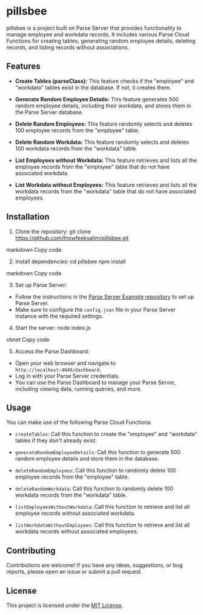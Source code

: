 # pillsbee

pillsbee is a project built on Parse Server that provides functionality to manage employee and workdata records. It includes various Parse Cloud Functions for creating tables, generating random employee details, deleting records, and listing records without associations.

## Features

- **Create Tables (parseClass):** This feature checks if the "employee" and "workdata" tables exist in the database. If not, it creates them.

- **Generate Random Employee Details:** This feature generates 500 random employee details, including their workdata, and stores them in the Parse Server database.

- **Delete Random Employees:** This feature randomly selects and deletes 100 employee records from the "employee" table.

- **Delete Random Workdata:** This feature randomly selects and deletes 100 workdata records from the "workdata" table.

- **List Employees without Workdata:** This feature retrieves and lists all the employee records from the "employee" table that do not have associated workdata.

- **List Workdata without Employees:** This feature retrieves and lists all the workdata records from the "workdata" table that do not have associated employees.

## Installation

1. Clone the repository:
git clone https://github.com/thowfeeksalim/pillsbee.git

markdown
Copy code

2. Install dependencies:
cd pillsbee
npm install

markdown
Copy code

3. Set up Parse Server:
- Follow the instructions in the [Parse Server Example repository](https://github.com/parse-community/parse-server-example) to set up Parse Server.
- Make sure to configure the `config.json` file in your Parse Server instance with the required settings.

4. Start the server:
node index.js

vbnet
Copy code

5. Access the Parse Dashboard:
- Open your web browser and navigate to `http://localhost:4040/dashboard`.
- Log in with your Parse Server credentials.
- You can use the Parse Dashboard to manage your Parse Server, including viewing data, running queries, and more.

## Usage

You can make use of the following Parse Cloud Functions:

- `createTables`: Call this function to create the "employee" and "workdata" tables if they don't already exist.

- `generateRandomEmployeeDetails`: Call this function to generate 500 random employee details and store them in the database.

- `deleteRandomEmployees`: Call this function to randomly delete 100 employee records from the "employee" table.

- `deleteRandomWorkdata`: Call this function to randomly delete 100 workdata records from the "workdata" table.

- `listEmployeesWithoutWorkdata`: Call this function to retrieve and list all employee records without associated workdata.

- `listWorkdataWithoutEmployees`: Call this function to retrieve and list all workdata records without associated employees.

## Contributing

Contributions are welcome! If you have any ideas, suggestions, or bug reports, please open an issue or submit a pull request.

## License

This project is licensed under the [MIT License](LICENSE).
